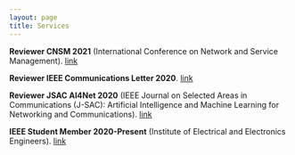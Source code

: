 ```yaml
---
layout: page
title: Services
---
```

**Reviewer CNSM 2021** (International Conference on Network and Service Management).
[link](http://www.cnsm-conf.org/2021/)

**Reviewer IEEE Communications Letter 2020**.
[link](https://ieeexplore.ieee.org/xpl/RecentIssue.jsp?punumber=4234)

**Reviewer JSAC AI4Net 2020** (IEEE Journal on Selected Areas in Communications (J-SAC): Artificial Intelligence and Machine Learning for Networking and Communications).
[link](https://www.comsoc.org/publications/journals/ieee-jsac/cfp/advances-artificial-intelligence-and-machine-learning)

**IEEE Student Member 2020-Present** (Institute of Electrical and Electronics Engineers).
[link](https://www.ieee.org/)
